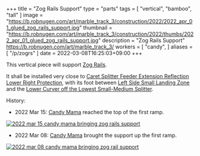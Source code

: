 +++
title = "Zog Rails Support"
type = "parts"
tags = [ "vertical", "bamboo", "tall" ]
image = "https://b.robnugen.com/art/marble_track_3/construction/2022/2022_apr_01_glued_zog_rails_support.jpg"
thumbnail = "https://b.robnugen.com/art/marble_track_3/construction/2022/thumbs/2022_apr_01_glued_zog_rails_support.jpg"
description = "Zog Rails Support"
https://b.robnugen.com/art/marble_track_3/
workers = [
    "candy",
]
aliases = [
    "/p/zogrs"
]
date = 2022-03-08T16:25:03+09:00
+++

This vertical piece will support [Zog Rails](/parts/zog-rails/).

It shall be installed very close to [Caret Splitter Feeder Extension Reflection Lower Right Protection](/parts/caret-splitter-feeder-extension-reflection-lower-right-protection/),
with its foot between [Left Side Small Landing Zone](/parts/left_side_small_landing_zone/)
and the [Lower Curver off the Lowest Small-Medium Splitter](/parts/lower_curver_off_the_lowest_small-medium_splitter/).

History:

* 2022 Mar 15: [Candy Mama](/workers/candy_mama/) reached the top of the first ramp.

[![2022 mar 15 candy mama bringing zog rails support](//b.robnugen.com/art/marble_track_3/construction/2022/thumbs/2022_mar_15_candy_mama_bringing_zog_rails_support.jpg)](//b.robnugen.com/art/marble_track_3/construction/2022/2022_mar_15_candy_mama_bringing_zog_rails_support.jpg)

* 2022 Mar 08: [Candy Mama](/workers/candy_mama/) brought the support up the first ramp.

[![2022 mar 08 candy mama bringing zog rail support](//b.robnugen.com/art/marble_track_3/track/parts/2022/thumbs/2022_mar_08_candy_mama_bringing_zog_rail_support.jpg)](//b.robnugen.com/art/marble_track_3/track/parts/2022/2022_mar_08_candy_mama_bringing_zog_rail_support.jpg)

